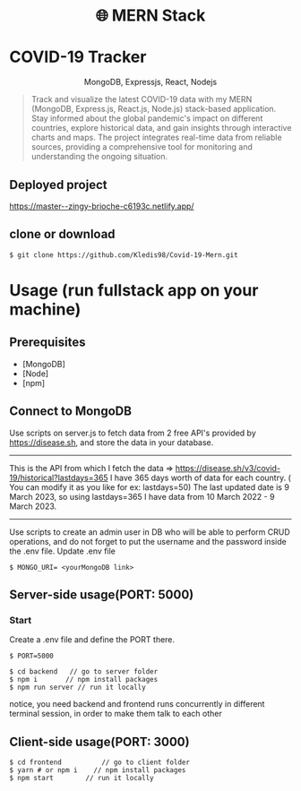 <h1 align="center">
🌐 MERN Stack 
</h1>
<h1>COVID-19 Tracker
</h1>
<p align="center">
MongoDB, Expressjs, React, Nodejs
</p>

> Track and visualize the latest COVID-19 data with my MERN (MongoDB, Express.js, React.js, Node.js) stack-based application. Stay informed about the global pandemic's impact on different countries, explore historical data, and gain insights through interactive charts and maps. The project integrates real-time data from reliable sources, providing a comprehensive tool for monitoring and understanding the ongoing situation.

## Deployed project

https://master--zingy-brioche-c6193c.netlify.app/

## clone or download

```terminal
$ git clone https://github.com/Kledis98/Covid-19-Mern.git
```

# Usage (run fullstack app on your machine)

## Prerequisites

- [MongoDB]
- [Node]
- [npm]

## Connect to MongoDB

Use scripts on server.js to fetch data from 2 free API's provided by https://disease.sh, and store the data in your database.

---

This is the API from which I fetch the data => https://disease.sh/v3/covid-19/historical?lastdays=365
I have 365 days worth of data for each country. ( You can modify it as you like for ex: lastdays=50)
The last updated date is 9 March 2023, so using lastdays=365 I have data from
10 March 2022 - 9 March 2023.

---

Use scripts to create an admin user in DB who will be able to perform CRUD operations, and do not forget to put the username and the password inside the .env file.
Update .env file

```
$ MONGO_URI= <yourMongoDB link>
```

## Server-side usage(PORT: 5000)

### Start

Create a .env file and define the PORT there.

```
$ PORT=5000
```

```terminal
$ cd backend   // go to server folder
$ npm i       // npm install packages
$ npm run server // run it locally
```

notice, you need backend and frontend runs concurrently in different terminal session, in order to make them talk to each other

## Client-side usage(PORT: 3000)

```terminal
$ cd frontend          // go to client folder
$ yarn # or npm i    // npm install packages
$ npm start        // run it locally

```
